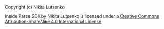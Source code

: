 Copyright (c) Nikita Lutsenko

Inside Parse SDK by Nikita Lutsenko is licensed under a [Creative Commons Attribution-ShareAlike 4.0 International License](http://creativecommons.org/licenses/by-sa/4.0/).